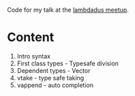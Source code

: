 Code for my talk at the [lambdadus meetup](https://www.meetup.com/lambdadus/events/247287024/).

# Content

1. Intro syntax
2. First class types - Typesafe division
2. Dependent types - Vector
3. vtake - type safe taking
4. vappend - auto completion
